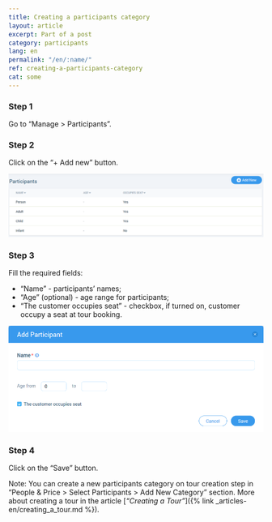 ```yaml
---
title: Creating a participants category
layout: article
excerpt: Part of a post
category: participants
lang: en
permalink: "/en/:name/"
ref: creating-a-participants-category
cat: some
---
```


### **Step 1**

Go to “Manage > Participants”.

### **Step 2**

Click on the “+ Add new” button.

![Creating_a_participants_category1](/assets/images/creating_a_participants_category1.png)

### **Step 3**

Fill the required fields:
- “Name” - participants’ names;
- “Age” (optional) - age range for participants;
- “The customer occupies seat” - checkbox, if turned on, customer occupy a seat at tour booking.

![Creating_a_participants_category2](/assets/images/creating_a_participants_category2.png)

### **Step 4**

Click on the “Save” button.

Note: You can create a new participants category on tour creation step in “People & Price > Select Participants > Add New Category” section. More about creating a tour in the article [*“Creating a Tour”*]({% link _articles-en/creating_a_tour.md %}).

